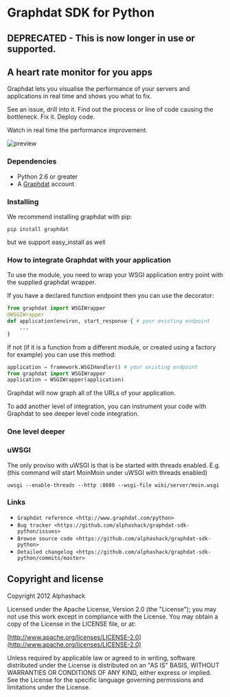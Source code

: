 # Graphdat SDK for Python

## DEPRECATED - This is now longer in use or supported.

## A heart rate monitor for you apps

Graphdat lets you visualise the performance of your servers and applications in real time and shows you what to fix.

See an issue, drill into it. Find out the process or line of code causing the bottleneck. Fix it. Deploy code.

Watch in real time the performance improvement.

![preview](http://media.tumblr.com/c350f6338c4955f29f7245fa1e75d309/tumblr_inline_mhctexmC8F1qz4rgp.png)

### Dependencies
* Python 2.6 or greater
* A [Graphdat](http://www.graphdat.com/) account

### Installing

We recommend installing graphdat with pip:

```
pip install graphdat
```
but we support easy_install as well

### How to integrate Graphdat with your application

To use the module, you need to wrap your WSGI application entry point with the supplied graphdat wrapper.

If you have a declared function endpoint then you can use the decorator:

```python
from graphdat import WSGIWrapper
@WSGIWrapper
def application(environ, start_response { # your existing endpoint
	...
}
```

If not (if it is a function from a different module, or created using a factory for example) you can use this method:

```python
application = framework.WSGIHandler() # your existing endpoint
from graphdat import WSGIWrapper
application = WSGIWrapper(application)
```

Graphdat will now graph all of the URLs of your application.

To add another level of integration, you can instrument your code with Graphdat to see deeper level code integration.

### One level deeper


### uWSGI

The only proviso with uWSGI is that is be started with threads enabled. E.g. (this command will start MoinMoin under uWSGI with threads enabled)

```
uwsgi --enable-threads --http :8080 --wsgi-file wiki/server/moin.wsgi
```

### Links

* `Graphdat reference <http://www.graphdat.com/python>`
* `Bug tracker <https://github.com/alphashack/graphdat-sdk-python/issues>`
* `Browse source code <https://github.com/alphashack/graphdat-sdk-python>`
* `Detailed changelog <https://github.com/alphashack/graphdat-sdk-python/commits/master>`


## Copyright and license

Copyright 2012 Alphashack

Licensed under the Apache License, Version 2.0 (the "License");
you may not use this work except in compliance with the License.
You may obtain a copy of the License in the LICENSE file, or at:

  [http://www.apache.org/licenses/LICENSE-2.0](http://www.apache.org/licenses/LICENSE-2.0)

Unless required by applicable law or agreed to in writing, software
distributed under the License is distributed on an "AS IS" BASIS,
WITHOUT WARRANTIES OR CONDITIONS OF ANY KIND, either express or implied.
See the License for the specific language governing permissions and
limitations under the License.
